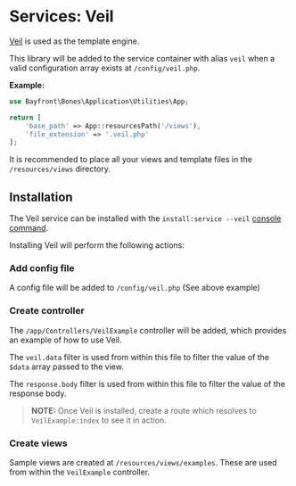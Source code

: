 # Services: Veil

[Veil](https://github.com/bayfrontmedia/veil) is used as the template engine.

This library will be added to the service container with alias `veil` when a valid configuration array 
exists at `/config/veil.php`.

**Example:**

```php
use Bayfront\Bones\Application\Utilities\App;

return [
    'base_path' => App::resourcesPath('/views'),
    'file_extension' => '.veil.php'
];
```

It is recommended to place all your views and template files in the `/resources/views` directory.

## Installation

The Veil service can be installed with the `install:service --veil` [console command](../usage/console.md).

Installing Veil will perform the following actions:

### Add config file

A config file will be added to `/config/veil.php` (See above example)

### Create controller

The `/app/Controllers/VeilExample` controller will be added, which provides an example of how to use Veil.

The `veil.data` filter is used from within this file to filter the value of the `$data` array passed to the view.

The `response.body` filter is used from within this file to filter the value of the response body.

> **NOTE:** Once Veil is installed, create a route which resolves to `VeilExample:index` to see it in action.

### Create views

Sample views are created at `/resources/views/examples`. These are used from within the `VeilExample` controller.